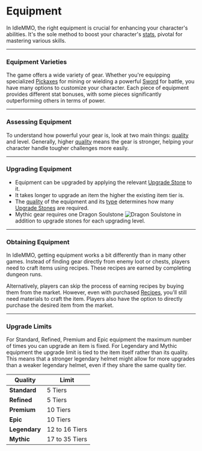# Equipment

In IdleMMO, the right equipment is crucial for enhancing your character's abilities. It's the sole method to boost your character's [stats](/wiki/character/stats), pivotal for mastering various skills.

---

### Equipment Varieties

The game offers a wide variety of gear. Whether you're equipping specialized [Pickaxes](/wiki/items-and-pets/item-types) for mining or wielding a powerful [Sword](/wiki/items-and-pets/item-types) for battle, you have many options to customize your character. Each piece of equipment provides different stat bonuses, with some pieces significantly outperforming others in terms of power.

---

### Assessing Equipment

To understand how powerful your gear is, look at two main things: [quality](/wiki/items-and-pets/qualities) and level. Generally, higher [quality](/wiki/items-and-pets/qualities) means the gear is stronger, helping your character handle tougher challenges more easily.

---

### Upgrading Equipment

- Equipment can be upgraded by applying the relevant [Upgrade Stone](/wiki/items-and-pets/item-types) to it. 
- It takes longer to upgrade an item the higher the existing item tier is.
- The [quality](/wiki/items-and-pets/qualities) of the equipment and its [type](/wiki/items-and-pets/item-types) determines how many [Upgrade Stones](/wiki/items-and-pets/item-types) are required.
- Mythic gear requires one Dragon Soulstone ![Dragon Soulstone](https://cdn.idle-mmo.com/cdn-cgi/image/height=15,width=15/uploaded/skins/01HXVFKQKPC4N8XM0RN3X9CSPH.png) in addition to upgrade stones for each upgrading level.

---

### Obtaining Equipment

In IdleMMO, getting equipment works a bit differently than in many other games. Instead of finding gear directly from enemy loot or chests, players need to craft items using recipes. These recipes are earned by completing dungeon runs.

Alternatively, players can skip the process of earning recipes by buying them from the market. However, even with purchased [Recipes](/wiki/items-and-pets/item-types), you'll still need materials to craft the item. Players also have the option to directly purchase the desired item from the market.

---

### Upgrade Limits

For Standard, Refined, Premium and Epic equipment the maximum number of times you can upgrade an item is fixed.
For Legendary and Mythic equipment the upgrade limit is tied to the item itself rather than its quality. This means that a stronger legendary helmet might allow for more upgrades than a weaker legendary helmet, even if they share the same quality tier.

<div class="table-container">

| Quality     | Limit    |
| --------  | -------  |
| __<span class="quality:standard:text">Standard</span>__  | 5 Tiers  |
| __<span class="quality:refined:text">Refined</span>__   | 5 Tiers  |
| __<span class="quality:premium:text">Premium</span>__   | 10 Tiers |
| __<span class="quality:epic:text">Epic</span>__      | 10 Tiers |
| __<span class="quality:legendary:text">Legendary</span>__ | 12 to 16 Tiers |
| __<span class="quality:mythic:text">Mythic</span>__    | 17 to 35 Tiers |

</div>
